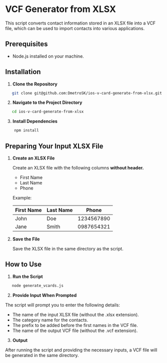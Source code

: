 # VCF Generator from XLSX

This script converts contact information stored in an XLSX file into a VCF file, which can be used to import contacts into various applications.

## Prerequisites

- Node.js installed on your machine.

## Installation

1. **Clone the Repository**

```sh
   git clone git@github.com:DmetroSK/ios-v-card-generate-from-xlsx.git
```

2. **Navigate to the Project Directory**

```sh
   cd ios-v-card-generate-from-xlsx
```

3. **Install Dependencies**

```sh
    npm install
```

## Preparing Your Input XLSX File

1. **Create an XLSX File**

   Create an XLSX file with the following columns **without header.**

   - First Name
   - Last Name
   - Phone

   Example:

   | First Name | Last Name | Phone      |
   | ---------- | --------- | ---------- |
   | John       | Doe       | 1234567890 |
   | Jane       | Smith     | 0987654321 |

2. **Save the File**

   Save the XLSX file in the same directory as the script.

## How to Use

1. **Run the Script**

```sh
   node generate_vcards.js
```

2. **Provide Input When Prompted**

The script will prompt you to enter the following details:

- The name of the input XLSX file (without the .xlsx extension).
- The category name for the contacts.
- The prefix to be added before the first names in the VCF file.
- The name of the output VCF file (without the .vcf extension).

3. **Output**

After running the script and providing the necessary inputs, a VCF file will be generated in the same directory.
